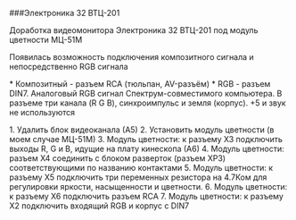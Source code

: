 ###Электроника 32 ВТЦ-201

<p>Доработка видеомонитора Электроника 32 ВТЦ-201 под модуль цветности МЦ-51М</p>
<p>Появилась возможность подключения композитного сигнала и непосредственно RGB сигнала </p>

<p>
* Композитный - разъем RCA  (тюльпан, AV-разъём)
* RGB - разъем DIN7. Аналоговый RGB сигнал Спектрум-совместимого компьютера. В разъеме три канала (R G B), синхроимпульс и земля (корпус). +5 и звук не используются
</p>

<p>
1. Удалить блок видеоканала (А5)
2. Установить модуль цветности (в моем случае МЦ-51М)
3. Модуль цветности: к разъему Х3 подключить выходы R, G и B, идущие на плату кинескопа (А6)
4. Модуль цветности: разъем Х4 соединить с блоком разверток (разъем ХР3) соответствующими по названию контактами
5. Модуль цветности: к разъему Х5 подключить три переменных резистора на 4.7Ком для регулировки яркости, насыщенности и цветности. 
6. Модуль цветности: к разъему Х6 подключить разъем RCA
7. Модуль цветности: к разъему Х2 подключить входящий RGB и корпус с DIN7
